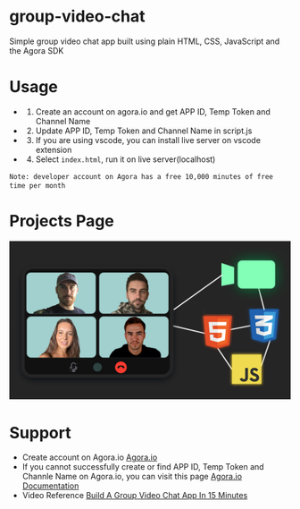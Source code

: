 # group-video-chat
Simple group video chat app built using plain HTML, CSS, JavaScript and the Agora SDK

# Usage
* 1. Create an account on agora.io and get APP ID, Temp Token and Channel Name
* 2. Update APP ID, Temp Token and Channel Name in script.js
* 3. If you are using vscode, you can install live server on vscode extension
* 4. Select `index.html`, run it on live server(localhost)
```
Note: developer account on Agora has a free 10,000 minutes of free time per month
```


# Projects Page
<img src="./coverpic.jpg">  

# Support 
* Create account on Agora.io [Agora.io](https://www.agora.io/en/)
* If you cannot successfully create or find APP ID, Temp Token and Channle Name on Agora.io, you can visit this page [Agora.io Documentation](https://docs.agora.io/en/video-calling/reference/manage-agora-account?platform=android)
* Video Reference [Build A Group Video Chat App In 15 Minutes](https://www.youtube.com/watch?v=HX6AM_1-jNM&t=935s&ab_channel=DennisIvy)
